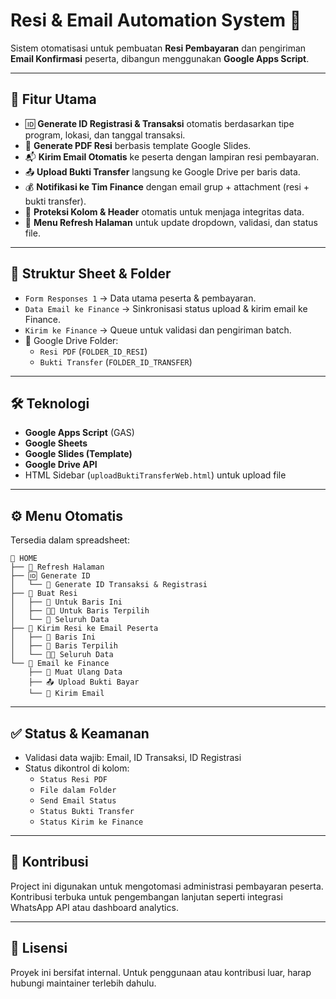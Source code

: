 # Resi & Email Automation System 📩

Sistem otomatisasi untuk pembuatan **Resi Pembayaran** dan pengiriman **Email Konfirmasi** peserta, dibangun menggunakan **Google Apps Script**.

---

## 🎯 Fitur Utama

- 🆔 **Generate ID Registrasi & Transaksi** otomatis berdasarkan tipe program, lokasi, dan tanggal transaksi.
- 📄 **Generate PDF Resi** berbasis template Google Slides.
- 📬 **Kirim Email Otomatis** ke peserta dengan lampiran resi pembayaran.
- 📤 **Upload Bukti Transfer** langsung ke Google Drive per baris data.
- 💰 **Notifikasi ke Tim Finance** dengan email grup + attachment (resi + bukti transfer).
- 🔐 **Proteksi Kolom & Header** otomatis untuk menjaga integritas data.
- 🔄 **Menu Refresh Halaman** untuk update dropdown, validasi, dan status file.

---

## 📁 Struktur Sheet & Folder

- `Form Responses 1` → Data utama peserta & pembayaran.
- `Data Email ke Finance` → Sinkronisasi status upload & kirim email ke Finance.
- `Kirim ke Finance` → Queue untuk validasi dan pengiriman batch.
- 📂 Google Drive Folder:
  - `Resi PDF` (`FOLDER_ID_RESI`)
  - `Bukti Transfer` (`FOLDER_ID_TRANSFER`)

---

## 🛠️ Teknologi

- **Google Apps Script** (GAS)
- **Google Sheets**
- **Google Slides (Template)**
- **Google Drive API**
- HTML Sidebar (`uploadBuktiTransferWeb.html`) untuk upload file

---

## ⚙️ Menu Otomatis

Tersedia dalam spreadsheet:

```
🏢 HOME
├── 🔄 Refresh Halaman
├── 🆔 Generate ID
│   └── 🔢 Generate ID Transaksi & Registrasi
├── 🧾 Buat Resi
│   ├── 📕 Untuk Baris Ini
│   ├── 📘📗 Untuk Baris Terpilih
│   └── 🚚 Seluruh Data
├── 📧 Kirim Resi ke Email Peserta
│   ├── 👤 Baris Ini
│   ├── 👥 Baris Terpilih
│   └── 👥👥 Seluruh Data
└── 📩 Email ke Finance
    ├── 🧲 Muat Ulang Data
    ├── 📤 Upload Bukti Bayar
    └── 🚀 Kirim Email
```

---

## ✅ Status & Keamanan

- Validasi data wajib: Email, ID Transaksi, ID Registrasi
- Status dikontrol di kolom:
  - `Status Resi PDF`
  - `File dalam Folder`
  - `Send Email Status`
  - `Status Bukti Transfer`
  - `Status Kirim ke Finance`

---

## 🚀 Kontribusi

Project ini digunakan untuk mengotomasi administrasi pembayaran peserta. Kontribusi terbuka untuk pengembangan lanjutan seperti integrasi WhatsApp API atau dashboard analytics.

---

## 📃 Lisensi

Proyek ini bersifat internal. Untuk penggunaan atau kontribusi luar, harap hubungi maintainer terlebih dahulu.
